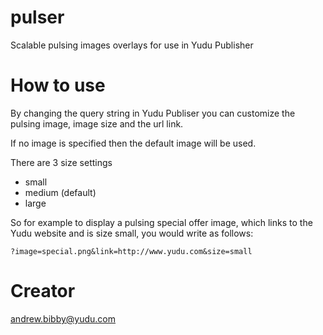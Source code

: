 # pulser
Scalable pulsing images overlays for use in Yudu Publisher


# How to use

By changing the query string in Yudu Publiser you can customize the pulsing image, image size and the url link.

If no image is specified then the default image will be used.

There are 3 size settings 

- small
- medium (default)
- large

So for example to display a pulsing special offer image, which links to the Yudu website and is size small, you would write as follows:

```
?image=special.png&link=http://www.yudu.com&size=small
```






# Creator

andrew.bibby@yudu.com